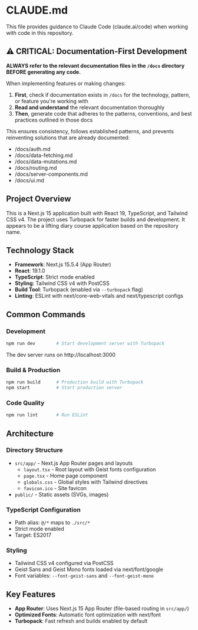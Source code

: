 # CLAUDE.md

This file provides guidance to Claude Code (claude.ai/code) when working with code in this repository.

## ⚠️ CRITICAL: Documentation-First Development

**ALWAYS refer to the relevant documentation files in the `/docs` directory BEFORE generating any code.**

When implementing features or making changes:
1. **First**, check if documentation exists in `/docs` for the technology, pattern, or feature you're working with
2. **Read and understand** the relevant documentation thoroughly
3. **Then**, generate code that adheres to the patterns, conventions, and best practices outlined in those docs

This ensures consistency, follows established patterns, and prevents reinventing solutions that are already documented:

- /docs/auth.md
- /docs/data-fetching.md
- /docs/data-mutations.md
- /docs/routing.md
- /docs/server-components.md
- /docs/ui.md

## Project Overview

This is a Next.js 15 application built with React 19, TypeScript, and Tailwind CSS v4. The project uses Turbopack for faster builds and development. It appears to be a lifting diary course application based on the repository name.

## Technology Stack

- **Framework**: Next.js 15.5.4 (App Router)
- **React**: 19.1.0
- **TypeScript**: Strict mode enabled
- **Styling**: Tailwind CSS v4 with PostCSS
- **Build Tool**: Turbopack (enabled via `--turbopack` flag)
- **Linting**: ESLint with next/core-web-vitals and next/typescript configs

## Common Commands

### Development
```bash
npm run dev        # Start development server with Turbopack
```
The dev server runs on http://localhost:3000

### Build & Production
```bash
npm run build      # Production build with Turbopack
npm start          # Start production server
```

### Code Quality
```bash
npm run lint       # Run ESLint
```

## Architecture

### Directory Structure
- `src/app/` - Next.js App Router pages and layouts
  - `layout.tsx` - Root layout with Geist fonts configuration
  - `page.tsx` - Home page component
  - `globals.css` - Global styles with Tailwind directives
  - `favicon.ico` - Site favicon
- `public/` - Static assets (SVGs, images)

### TypeScript Configuration
- Path alias: `@/*` maps to `./src/*`
- Strict mode enabled
- Target: ES2017

### Styling
- Tailwind CSS v4 configured via PostCSS
- Geist Sans and Geist Mono fonts loaded via next/font/google
- Font variables: `--font-geist-sans` and `--font-geist-mono`

## Key Features

- **App Router**: Uses Next.js 15 App Router (file-based routing in `src/app/`)
- **Optimized Fonts**: Automatic font optimization with next/font
- **Turbopack**: Fast refresh and builds enabled by default
